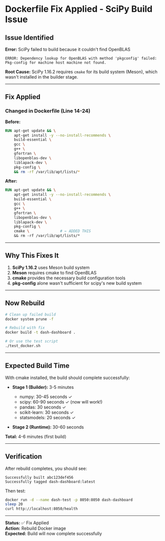 # Dockerfile Fix Applied - SciPy Build Issue

## Issue Identified

**Error:** SciPy failed to build because it couldn't find OpenBLAS

```
ERROR: Dependency lookup for OpenBLAS with method 'pkgconfig' failed:
Pkg-config for machine host machine not found.
```

**Root Cause:** SciPy 1.16.2 requires `cmake` for its build system (Meson), which wasn't installed in the builder stage.

---

## Fix Applied

### Changed in Dockerfile (Line 14-24)

**Before:**

```dockerfile
RUN apt-get update && \
    apt-get install -y --no-install-recommends \
    build-essential \
    gcc \
    g++ \
    gfortran \
    libopenblas-dev \
    liblapack-dev \
    pkg-config \
    && rm -rf /var/lib/apt/lists/*
```

**After:**

```dockerfile
RUN apt-get update && \
    apt-get install -y --no-install-recommends \
    build-essential \
    gcc \
    g++ \
    gfortran \
    libopenblas-dev \
    liblapack-dev \
    pkg-config \
    cmake \              # ← ADDED THIS
    && rm -rf /var/lib/apt/lists/*
```

---

## Why This Fixes It

1. **SciPy 1.16.2** uses Meson build system
2. **Meson** requires cmake to find OpenBLAS
3. **cmake** provides the necessary build configuration tools
4. **pkg-config** alone wasn't sufficient for scipy's new build system

---

## Now Rebuild

```bash
# Clean up failed build
docker system prune -f

# Rebuild with fix
docker build -t dash-dashboard .

# Or use the test script
./test_docker.sh
```

---

## Expected Build Time

With cmake installed, the build should complete successfully:

- **Stage 1 (Builder):** 3-5 minutes

  - numpy: 30-45 seconds ✓
  - scipy: 60-90 seconds ✓ (now will work!)
  - pandas: 30 seconds ✓
  - scikit-learn: 30 seconds ✓
  - statsmodels: 20 seconds ✓

- **Stage 2 (Runtime):** 30-60 seconds

**Total:** 4-6 minutes (first build)

---

## Verification

After rebuild completes, you should see:

```
Successfully built abc123def456
Successfully tagged dash-dashboard:latest
```

Then test:

```bash
docker run -d --name dash-test -p 8050:8050 dash-dashboard
sleep 20
curl http://localhost:8050/health
```

---

**Status:** ✅ Fix Applied  
**Action:** Rebuild Docker image  
**Expected:** Build will now complete successfully
